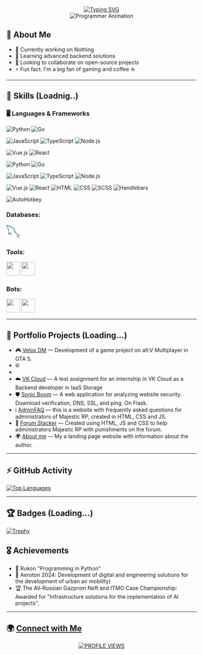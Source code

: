 <div align="center">
  <a href="https://sh20raj.com">
    <img src="https://readme-typing-svg.demolab.com?font=Poppins&size=40&pause=1000&color=ffffff&vCenter=true&center=true&width=800&lines=Hi+%2C+World!+👋+My+name+is+Michael" alt="Typing SVG">
  </a>
</div>


<div align="center">
  <img height="300" src="https://i.gifer.com/1abF.gif" alt="Programmer Animation" />
</div>


## 🚀 About Me  
- 🔭 Currently working on Nothing  
- 🌱 Learning advanced backend solutions  
- 👯 Looking to collaborate on open-source projects  
- ⚡ Fun fact: I'm a big fan of gaming and coffee ☕

---

## 🔧 Skills (Loadnig..)

### 🖥️ Languages & Frameworks  
![Python](https://img.shields.io/badge/Python-yellow?logo=python&logoColor=white&style=for-the-badge)
![Go](https://img.shields.io/badge/Go-blue?logo=go&logoColor=white&style=for-the-badge)

![JavaScript](https://img.shields.io/badge/JavaScript-yellow?logo=javascript&logoColor=white&style=for-the-badge)
![TypeScript](https://img.shields.io/badge/TypeScript-blue?logo=typescript&logoColor=white&style=for-the-badge)
![Node.js](https://img.shields.io/badge/Node.js-green?logo=node.js&logoColor=white&style=for-the-badge)  

![Vue.js](https://img.shields.io/badge/Vue.js-green?logo=vue.js&logoColor=white&style=for-the-badge)
![React](https://img.shields.io/badge/React-blue?logo=react&logoColor=white&style=for-the-badge)
 

![Python](https://img.shields.io/badge/Python-yellow?logo=python&logoColor=white&style=for-the-badge)
![Go](https://img.shields.io/badge/Go-blue?logo=go&logoColor=white&style=for-the-badge)

![JavaScript](https://img.shields.io/badge/JavaScript-yellow?logo=javascript&logoColor=white&style=for-the-badge)
![TypeScript](https://img.shields.io/badge/TypeScript-blue?logo=typescript&logoColor=white&style=for-the-badge)
![Node.js](https://img.shields.io/badge/Node.js-green?logo=node.js&logoColor=white&style=for-the-badge)

![Vue.js](https://img.shields.io/badge/Vue.js-green?logo=node.js&logoColor=white&style=for-the-badge)
![React](https://img.shields.io/badge/React-blue?logo=react&logoColor=white&style=for-the-badge)
![HTML](https://img.shields.io/badge/HTML-orange?logo=html5&logoColor=white&style=for-the-badge)
![CSS](https://img.shields.io/badge/CSS-blueviolet?logo=css3&logoColor=white&style=for-the-badge)
![SCSS](https://img.shields.io/badge/SCSS-purple?logo=scss3&logoColor=white&style=for-the-badge)
![Handlebars](https://img.shields.io/badge/Handlebars-orange?logo=handlebars3&logoColor=white&style=for-the-badge)

![AutoHotkey](https://img.shields.io/badge/autohotkey-green?logo=autohotkey3&logoColor=white&style=for-the-badge)

### Databases:
<a href="https://www.mysql.com/" target="_blank" rel="noreferrer" style="text-decoration: none; outline: none;">
<img src="https://raw.githubusercontent.com/devicons/devicon/master/icons/mysql/mysql-original.svg" width="36" height="36"/></a> 

### Tools:
<a href="https://git-scm.com/" target="_blank" rel="noreferrer" style="text-decoration: none; outline: none;">
<img src="https://raw.githubusercontent.com/danielcranney/readme-generator/main/public/icons/skills/git-colored.svg" width="36" height="36"/></a> 

<a href="https://github.com/" target="_blank" rel="noreferrer" style="text-decoration: none; outline: none;">
<img src="https://raw.githubusercontent.com/danielcranney/readme-generator/main/public/icons/skills/github-colored.svg" width="36" height="36"/></a>

### Bots:
<a href="#" target="_blank" rel="noreferrer" style="text-decoration: none; outline: none;">
<img src="https://upload.wikimedia.org/wikipedia/commons/thumb/8/82/Telegram_logo.svg/240px-Telegram_logo.svg.png" width="36" height="36"/></a> 

<a href="#" target="_blank" rel="noreferrer" style="text-decoration: none; outline: none;"> 
<img src="https://upload.wikimedia.org/wikipedia/commons/thumb/9/9b/Discord_logo.svg/512px-Discord_logo.svg.png" width="36" height="36"/></a>

</p>


---

## 💼 Portfolio Projects (Loading...)
- 🎮 [Velox DM]() — Development of a game project on alt:V Multiplayer in GTA 5.
- 🌐
-
- ☁️ [VK Cloud](https://github.com/HouseMiv/test-vk) — A test assignment for an internship in VK Cloud as a Backend developer in IaaS Storage
- 🛡️ [Sonic Boom](https://github.com/HouseMiv/SonicBoom) — A web application for analyzing website security. Download verification, DNS, SSL, and ping. On Flask.
-  ℹ️  [AdminFAQ](https://github.com/HouseMiv/AdminFAQ) — this is a website with frequently asked questions for administrators of Majestic RP, created in HTML, CSS and JS.
- 🧮 [Forum Stacker](https://github.com/HouseMiv/MajeticHub-Forum) — Created using HTML, JS and CSS to help administrators Majestic RP with punishments on the forum.
- 🌍 [About me](https://housemiv.github.io/HouseMiv/) — My a landing page website with information about the author.
  
---

## ⚡ GitHub Activity  

<a href="https://github.com/HouseMiv" align="left">
  <img src="https://github-readme-stats.vercel.app/api/top-langs/?username=HouseMiv&langs_count=10&title_color=ffffff&text_color=ffffff&icon_color=ec4899&bg_color=181824&hide_border=true&locale=en&custom_title=Top%20%Languages" alt="Top Languages" />
</a>

---

## 🏆 Badges  (Loading...)
[![Trophy](https://github-profile-trophy.vercel.app/?username=HouseMiv&theme=onedark)](https://github.com/HouseMiv)


## 🎖 Achievements
- 🏅 Rukon "Programming in Python"
- 🥇 Aeroton 2024: Development of digital and engineering solutions for the development of urban air mobility)
- 🏆 The All-Russian Gazprom Neft and ITMO Case Championship: Awarded for "Infrastructure solutions for the implementation of AI projects".

---

## 🌍 [Connect with Me](https://housemiv.github.io/HouseMiv/) 

<div align="center">
   <a href="https://visitorbadge.io/status?path=https%3A%2F%2Fgithub.com%2FHouseMiv">
      <img src="https://api.visitorbadge.io/api/visitors?path=https%3A%2F%2Fgithub.com%2FHouseMiv&label=PROFILE%20VIEWS&labelColor=gray&countColor=%23007bff" alt="PROFILE VIEWS"/>
   </a>
</div>

